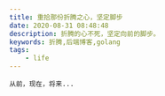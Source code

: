 ```yaml
---
title: 重拾那份折腾之心，坚定脚步
date: 2020-08-31 08:48:48
description: 折腾的心不死，坚定向前的脚步。
keywords: 折腾,后端博客,golang
tags:
    - life
---
```


    从前，现在，将来...